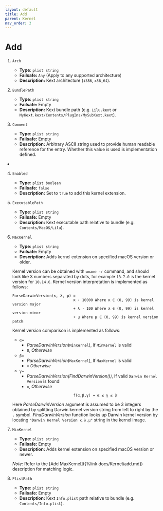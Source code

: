 ```yaml
---
layout: default
title: Add
parent: Kernel
nav_order: 3
---
```


# Add

1. `Arch`
    - **Type:** `plist string`
    - **Failsafe:** `Any` (Apply to any supported architecture)
    - **Description:** Kext architecture (`i386`, `x86_64`).
    
2. `BundlePath`
    - **Type:** `plist string`
    - **Failsafe:** Empty
    - **Description:** Kext bundle path (e.g. `Lilu.kext` or `MyKext.kext/Contents/PlugIns/MySubKext.kext`).

3. `Comment`
    - **Type:** `plist string`
    - **Failsafe:** Empty
    - **Description:** Arbitrary ASCII string used to provide human readable reference for the entry. Whether this value is used is implementation defined.
- 
4. `Enabled`
    - **Type:** `plist boolean`
    - **Failsafe:** `false`
    - **Description:** Set to `true` to add this kernel extension.

5. `ExecutablePath`
    - **Type:** `plist string`
    - **Failsafe:** Empty
    - **Description:** Kext executable path relative to bundle (e.g. `Contents/MacOS/Lilu`).

6. `MaxKernel`
    - **Type:** `plist string`
    - **Failsafe:** Empty
    - **Description:** Adds kernel extension on specified macOS version or older.

    Kernel version can be obtained with `uname -r` command, and should look like 3 numbers separated by dots, for example `18.7.0` is the kernel version for `10.14.6`. Kernel version interpretation is implemented as follows:

    ```
    ParseDarwinVersion(κ, λ, μ) = 
                                κ · 10000 Where κ ∈ (0, 99) is kernel version major
                                + λ · 100 Where λ ∈ (0, 99) is kernel version minor
                                + μ Where μ ∈ (0, 99) is kernel version patch
    ```

    Kernel version comparison is implemented as follows:
    
    - `α=` 
        - _ParseDarwinVersion_(`MinKernel`), If `MinKernel` is valid
        - `0`, _Otherwise_
    - `β=`
        - _ParseDarwinVersion_(`MaxKernel`), If `MaxKernel` is valid
        - `∞` _Otherwise_
    - `γ=`
        -  _ParseDarwinVersion(FindDarwinVersion())_, If valid `Darwin Kernel Version` is found
        - `∞`, _Otherwise_
    
    
    ```
                                f(α,β,γ) = α ≤ γ ≤ β
    ```

    Here _ParseDarwinVersion_ argument is assumed to be 3 integers obtained by splitting Darwin kernel version string from left to right by the `.` symbol. _FindDarwinVersion_ function looks up Darwin kernel version by locating `"Darwin Kernel Version κ.λ.μ"` string in the kernel image.

7. `MinKernel`
    - **Type:** `plist string`
    - **Failsafe:** Empty
    - **Description:** Adds kernel extension on specified macOS version or newer.
    
    _Note:_ Refer to the [Add MaxKernel]({%link docs/Kernel/add.md}) description for matching logic.

8. `PlistPath`
    - **Type:** `plist string`
    - **Failsafe:** Empty
    - **Description:** Kext `Info.plist` path relative to bundle (e.g. `Contents/Info.plist`).